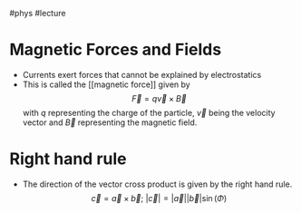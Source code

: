 #phys #lecture 
# Magnetic Forces and Fields

- Currents exert forces that cannot be explained by electrostatics
- This is called the [[magnetic force]] given by
$$
\vec{F} = q\vec{v} \times \vec{B}
$$
with $q$ representing the charge of the particle, $\vec{v}$ being the velocity vector and $\vec{B}$ representing the magnetic field. 

# Right hand rule
- The direction of the vector cross product is given by the right hand rule. 
$$
\vec{c} = \vec{a} \times \vec{b}; \ |\vec{c}| = |\vec{a}| |\vec{b}| \sin(\Phi)
$$

